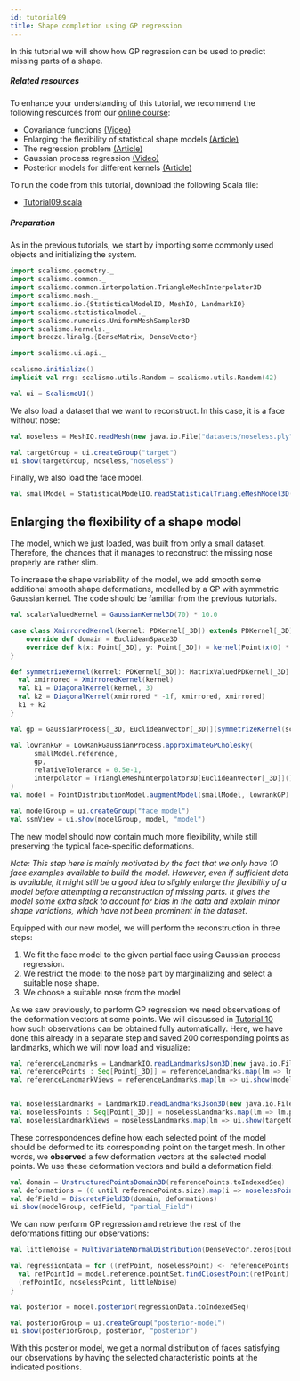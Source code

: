 ```yaml
---
id: tutorial09
title: Shape completion using GP regression
---
```


In this tutorial we will show how GP regression can be used to predict missing parts of a shape.

##### Related resources

To enhance your understanding of this tutorial, we recommend the following resources from our [online course](shapemodelling.cs.unibas.ch/ssm-course/):

- Covariance functions [(Video)](https://shapemodelling.cs.unibas.ch/ssm-course/week4/step4-2)
- Enlarging the flexibility of statistical shape models [(Article)](https://shapemodelling.cs.unibas.ch/ssm-course/week4/step4-7)
- The regression problem [(Article)](https://shapemodelling.cs.unibas.ch/ssm-course/week5/step5-2)
- Gaussian process regression [(Video)](https://shapemodelling.cs.unibas.ch/ssm-course/week5/step5-3)
- Posterior models for different kernels [(Article)](https://shapemodelling.cs.unibas.ch/ssm-course/week5/step5-4)


To run the code from this tutorial, download the following Scala file:
- [Tutorial09.scala](./Tutorial09.scala)


##### Preparation

As in the previous tutorials, we start by importing some commonly used objects and initializing the system.

```scala
import scalismo.geometry._
import scalismo.common._
import scalismo.common.interpolation.TriangleMeshInterpolator3D
import scalismo.mesh._
import scalismo.io.{StatisticalModelIO, MeshIO, LandmarkIO}
import scalismo.statisticalmodel._
import scalismo.numerics.UniformMeshSampler3D
import scalismo.kernels._
import breeze.linalg.{DenseMatrix, DenseVector}

import scalismo.ui.api._
```


```scala
scalismo.initialize()
implicit val rng: scalismo.utils.Random = scalismo.utils.Random(42)

val ui = ScalismoUI()
```

We also load a dataset that we want to reconstruct. In this case, it is a face without nose:

```scala
val noseless = MeshIO.readMesh(new java.io.File("datasets/noseless.ply")).get

val targetGroup = ui.createGroup("target")
ui.show(targetGroup, noseless,"noseless")
```

Finally, we also load the face model.
```scala
val smallModel = StatisticalModelIO.readStatisticalTriangleMeshModel3D(new java.io.File("datasets/model.h5")).get
```

## Enlarging the flexibility of a shape model

The model, which we just loaded, was built from only a small dataset. Therefore, the chances that it manages to
reconstruct the missing nose properly are rather slim.

To increase the shape variability of the model, we add smooth some additional smooth shape deformations,
 modelled by a GP with symmetric Gaussian kernel. The code should be familiar from the previous tutorials.

```scala
val scalarValuedKernel = GaussianKernel3D(70) * 10.0

case class XmirroredKernel(kernel: PDKernel[_3D]) extends PDKernel[_3D] {
    override def domain = EuclideanSpace3D
    override def k(x: Point[_3D], y: Point[_3D]) = kernel(Point(x(0) * -1f, x(1), x(2)), y)
}

def symmetrizeKernel(kernel: PDKernel[_3D]): MatrixValuedPDKernel[_3D] = {
  val xmirrored = XmirroredKernel(kernel)
  val k1 = DiagonalKernel(kernel, 3)
  val k2 = DiagonalKernel(xmirrored * -1f, xmirrored, xmirrored)
  k1 + k2
}

val gp = GaussianProcess[_3D, EuclideanVector[_3D]](symmetrizeKernel(scalarValuedKernel))

val lowrankGP = LowRankGaussianProcess.approximateGPCholesky(
      smallModel.reference,
      gp,
      relativeTolerance = 0.5e-1,
      interpolator = TriangleMeshInterpolator3D[EuclideanVector[_3D]]()
)
val model = PointDistributionModel.augmentModel(smallModel, lowrankGP)

val modelGroup = ui.createGroup("face model")
val ssmView = ui.show(modelGroup, model, "model")
```

The new model should now contain much more flexibility, while still preserving the typical face-specific deformations.

*Note: This step here is mainly motivated by the fact that we only have 10 face examples available to build the model. However,
even if sufficient data is available, it might still be a good idea to slighly enlarge the flexibility of a model
before attempting a reconstruction of missing parts. It gives the model some extra slack to account for
bias in the data and explain minor shape variations, which have not been prominent in the dataset*.

Equipped with our new model, we will perform the reconstruction in three steps:

1. We fit the face model to the given partial face using Gaussian process regression.
2. We restrict the model to the nose part by marginalizing and select a suitable nose shape.
3. We choose a suitable nose from the model

As we saw previously, to perform GP regression we need observations of the deformation vectors at some points.
We will discussed in [Tutorial 10](./tutorial10) how such observations can be obtained fully automatically.
Here, we have done this already in a separate step and saved 200 corresponding points as landmarks, which we will now load and visualize:

```scala
val referenceLandmarks = LandmarkIO.readLandmarksJson3D(new java.io.File("datasets/modelLandmarks.json")).get
val referencePoints : Seq[Point[_3D]] = referenceLandmarks.map(lm => lm.point)
val referenceLandmarkViews = referenceLandmarks.map(lm => ui.show(modelGroup, lm, s"lm-${lm.id}"))


val noselessLandmarks = LandmarkIO.readLandmarksJson3D(new java.io.File("datasets/noselessLandmarks.json")).get
val noselessPoints : Seq[Point[_3D]] = noselessLandmarks.map(lm => lm.point)
val noselessLandmarkViews = noselessLandmarks.map(lm => ui.show(targetGroup, lm, s"lm-${lm.id}"))
```

These correspondences define how each selected point of the
model should be deformed to its corresponding point on the target mesh.
In other words, we **observed** a few deformation vectors at
the selected model points. We use these deformation vectors and build
a deformation field:

```scala
val domain = UnstructuredPointsDomain3D(referencePoints.toIndexedSeq)
val deformations = (0 until referencePoints.size).map(i => noselessPoints(i) - referencePoints(i) )
val defField = DiscreteField3D(domain, deformations)
ui.show(modelGroup, defField, "partial_Field")
```

We can now perform GP regression and retrieve the rest of the deformations fitting our observations:

```scala
val littleNoise = MultivariateNormalDistribution(DenseVector.zeros[Double](3), DenseMatrix.eye[Double](3) * 0.5)

val regressionData = for ((refPoint, noselessPoint) <- referencePoints zip noselessPoints) yield {
  val refPointId = model.reference.pointSet.findClosestPoint(refPoint).id
  (refPointId, noselessPoint, littleNoise)
}

val posterior = model.posterior(regressionData.toIndexedSeq)

val posteriorGroup = ui.createGroup("posterior-model")
ui.show(posteriorGroup, posterior, "posterior")
```

With this posterior model, we get a normal distribution of faces satisfying our observations by having the selected characteristic points at the indicated positions.

